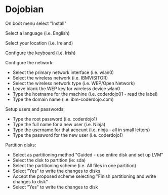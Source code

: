# Dojobian


On boot menu select "Install"

Select a language (i.e. English)

Select your location (i.e. Ireland)

Configure the keyboard (i.e. Irish)

Configure the network:
-  Select the primary network interface (i.e. wlan0)
-  Select the wireless network (i.e. IBMVISITOR)
-  Select the wireless network type (i.e. WEP/Open Network)
-  Leave blank the WEP key for wireless device wlan0
-  Type the hostname for the machine (i.e. coderdojo01 - read the label)
-  Type the domain name (i.e. ibm-coderdojo.com)

Setup users and passwords:
-  Type the root password (i.e. coderdojo1)
-  Type the full name for a new user (i.e. Ninja)
-  Type the username for that acocunt (i.e. ninja - all in small letters)
-  Type the password for the new user (i.e. coderdojo1)

Partition disks:
-  Select as partitioning method "Guided - use entire disk and set up LVM"
-  Select the disk to partition (ie: sda)
-  Select the partitioning scheme (i.e. All files in one partition)
-  Select "Yes" to write the changes to disks
-  Accept the proposed scheme selecting "Finish partitioning and write changes to disk"
-  Select "Yes" to write the changes to disk

